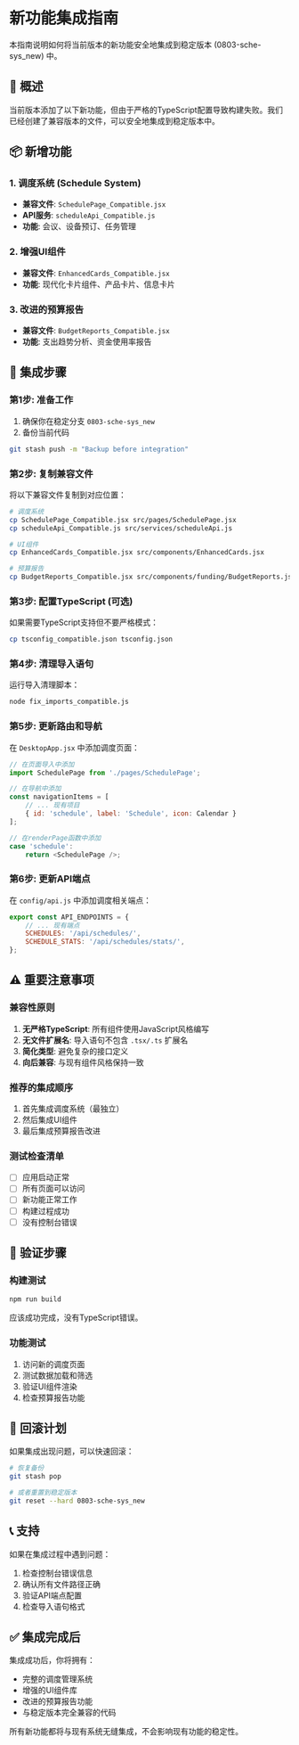 # 新功能集成指南

本指南说明如何将当前版本的新功能安全地集成到稳定版本 (0803-sche-sys_new) 中。

## 🎯 概述

当前版本添加了以下新功能，但由于严格的TypeScript配置导致构建失败。我们已经创建了兼容版本的文件，可以安全地集成到稳定版本中。

## 📦 新增功能

### 1. 调度系统 (Schedule System)
- **兼容文件**: `SchedulePage_Compatible.jsx`
- **API服务**: `scheduleApi_Compatible.js`
- **功能**: 会议、设备预订、任务管理

### 2. 增强UI组件
- **兼容文件**: `EnhancedCards_Compatible.jsx`
- **功能**: 现代化卡片组件、产品卡片、信息卡片

### 3. 改进的预算报告
- **兼容文件**: `BudgetReports_Compatible.jsx`
- **功能**: 支出趋势分析、资金使用率报告

## 🔧 集成步骤

### 第1步: 准备工作
1. 确保你在稳定分支 `0803-sche-sys_new`
2. 备份当前代码
```bash
git stash push -m "Backup before integration"
```

### 第2步: 复制兼容文件
将以下兼容文件复制到对应位置：

```bash
# 调度系统
cp SchedulePage_Compatible.jsx src/pages/SchedulePage.jsx
cp scheduleApi_Compatible.js src/services/scheduleApi.js

# UI组件
cp EnhancedCards_Compatible.jsx src/components/EnhancedCards.jsx

# 预算报告
cp BudgetReports_Compatible.jsx src/components/funding/BudgetReports.jsx
```

### 第3步: 配置TypeScript (可选)
如果需要TypeScript支持但不要严格模式：
```bash
cp tsconfig_compatible.json tsconfig.json
```

### 第4步: 清理导入语句
运行导入清理脚本：
```bash
node fix_imports_compatible.js
```

### 第5步: 更新路由和导航
在 `DesktopApp.jsx` 中添加调度页面：

```javascript
// 在页面导入中添加
import SchedulePage from './pages/SchedulePage';

// 在导航中添加
const navigationItems = [
    // ... 现有项目
    { id: 'schedule', label: 'Schedule', icon: Calendar }
];

// 在renderPage函数中添加
case 'schedule':
    return <SchedulePage />;
```

### 第6步: 更新API端点
在 `config/api.js` 中添加调度相关端点：

```javascript
export const API_ENDPOINTS = {
    // ... 现有端点
    SCHEDULES: '/api/schedules/',
    SCHEDULE_STATS: '/api/schedules/stats/',
};
```

## ⚠️ 重要注意事项

### 兼容性原则
1. **无严格TypeScript**: 所有组件使用JavaScript风格编写
2. **无文件扩展名**: 导入语句不包含 `.tsx/.ts` 扩展名
3. **简化类型**: 避免复杂的接口定义
4. **向后兼容**: 与现有组件风格保持一致

### 推荐的集成顺序
1. 首先集成调度系统（最独立）
2. 然后集成UI组件
3. 最后集成预算报告改进

### 测试检查清单
- [ ] 应用启动正常
- [ ] 所有页面可以访问
- [ ] 新功能正常工作
- [ ] 构建过程成功
- [ ] 没有控制台错误

## 🚀 验证步骤

### 构建测试
```bash
npm run build
```
应该成功完成，没有TypeScript错误。

### 功能测试
1. 访问新的调度页面
2. 测试数据加载和筛选
3. 验证UI组件渲染
4. 检查预算报告功能

## 🔄 回滚计划

如果集成出现问题，可以快速回滚：

```bash
# 恢复备份
git stash pop

# 或者重置到稳定版本
git reset --hard 0803-sche-sys_new
```

## 📞 支持

如果在集成过程中遇到问题：

1. 检查控制台错误信息
2. 确认所有文件路径正确
3. 验证API端点配置
4. 检查导入语句格式

## ✅ 集成完成后

集成成功后，你将拥有：
- 完整的调度管理系统
- 增强的UI组件库
- 改进的预算报告功能
- 与稳定版本完全兼容的代码

所有新功能都将与现有系统无缝集成，不会影响现有功能的稳定性。
